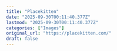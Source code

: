 ```yaml
---
title: "Placekitten"
date: "2025-09-30T00:11:40.377Z"
lastmod: "2025-09-30T00:11:40.377Z"
categories: ["Images"]
original_url: "https://placekitten.com/"
draft: false
---
```

